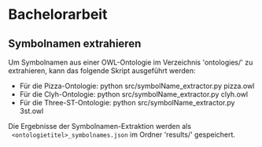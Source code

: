 # Bachelorarbeit
## Symbolnamen extrahieren

Um Symbolnamen aus einer OWL-Ontologie im Verzeichnis 'ontologies/' zu extrahieren, kann das folgende Skript ausgeführt werden: 

- Für die Pizza-Ontologie:
python src/symbolName_extractor.py pizza.owl
- Für die Clyh-Ontologie:
python src/symbolName_extractor.py clyh.owl
- Für die Three-ST-Ontologie:
python src/symbolName_extractor.py 3st.owl

Die Ergebnisse der Symbolnamen-Extraktion werden als ` <ontologietitel>_symbolnames.json` im Ordner 'results/' gespeichert.

